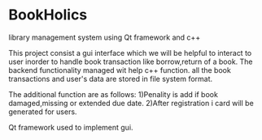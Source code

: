 # BookHolics


library management system using Qt framework and c++

This project consist a gui interface which we will be helpful to interact to user inorder to handle book transaction like borrow,return of a book. The backend functionality managed wit help c++ function. all the book transactions and user's data are stored in file system format.

The additional function are as follows: 1)Penality is add if book damaged,missing or extended due date. 2)After registration i card will be generated for users.

Qt framework used to implement gui.
